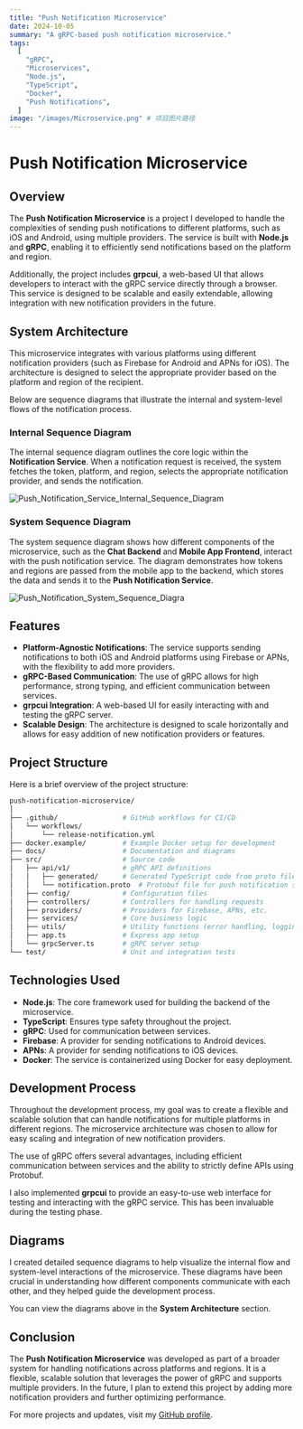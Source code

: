 ```yaml
---
title: "Push Notification Microservice"
date: 2024-10-05
summary: "A gRPC-based push notification microservice."
tags:
  [
    "gRPC",
    "Microservices",
    "Node.js",
    "TypeScript",
    "Docker",
    "Push Notifications",
  ]
image: "/images/Microservice.png" # 项目图片路径
---
```


# Push Notification Microservice

## Overview

The **Push Notification Microservice** is a project I developed to handle the complexities of sending push notifications to different platforms, such as iOS and Android, using multiple providers. The service is built with **Node.js** and **gRPC**, enabling it to efficiently send notifications based on the platform and region.

Additionally, the project includes **grpcui**, a web-based UI that allows developers to interact with the gRPC service directly through a browser. This service is designed to be scalable and easily extendable, allowing integration with new notification providers in the future.

## System Architecture

This microservice integrates with various platforms using different notification providers (such as Firebase for Android and APNs for iOS). The architecture is designed to select the appropriate provider based on the platform and region of the recipient.

Below are sequence diagrams that illustrate the internal and system-level flows of the notification process.

### Internal Sequence Diagram

The internal sequence diagram outlines the core logic within the **Notification Service**. When a notification request is received, the system fetches the token, platform, and region, selects the appropriate notification provider, and sends the notification.

![Push_Notification_Service_Internal_Sequence_Diagram](/images/Push_Notification_Service_Internal_Sequence_Diagram.png)

### System Sequence Diagram

The system sequence diagram shows how different components of the microservice, such as the **Chat Backend** and **Mobile App Frontend**, interact with the push notification service. The diagram demonstrates how tokens and regions are passed from the mobile app to the backend, which stores the data and sends it to the **Push Notification Service**.

![Push_Notification_System_Sequence_Diagra](/images/Push_Notification_System_Sequence_Diagram.png)

## Features

- **Platform-Agnostic Notifications**: The service supports sending notifications to both iOS and Android platforms using Firebase or APNs, with the flexibility to add more providers.
- **gRPC-Based Communication**: The use of gRPC allows for high performance, strong typing, and efficient communication between services.
- **grpcui Integration**: A web-based UI for easily interacting with and testing the gRPC server.
- **Scalable Design**: The architecture is designed to scale horizontally and allows for easy addition of new notification providers or features.

## Project Structure

Here is a brief overview of the project structure:

```bash
push-notification-microservice/
│
├── .github/                # GitHub workflows for CI/CD
│   └── workflows/
│       └── release-notification.yml
├── docker.example/         # Example Docker setup for development
├── docs/                   # Documentation and diagrams
├── src/                    # Source code
│   ├── api/v1/             # gRPC API definitions
│   │   ├── generated/      # Generated TypeScript code from proto files
│   │   └── notification.proto  # Protobuf file for push notification service
│   ├── config/             # Configuration files
│   ├── controllers/        # Controllers for handling requests
│   ├── providers/          # Providers for Firebase, APNs, etc.
│   ├── services/           # Core business logic
│   ├── utils/              # Utility functions (error handling, logging)
│   ├── app.ts              # Express app setup
│   └── grpcServer.ts       # gRPC server setup
└── test/                   # Unit and integration tests
```

## Technologies Used

- **Node.js**: The core framework used for building the backend of the microservice.
- **TypeScript**: Ensures type safety throughout the project.
- **gRPC**: Used for communication between services.
- **Firebase**: A provider for sending notifications to Android devices.
- **APNs**: A provider for sending notifications to iOS devices.
- **Docker**: The service is containerized using Docker for easy deployment.

## Development Process

Throughout the development process, my goal was to create a flexible and scalable solution that can handle notifications for multiple platforms in different regions. The microservice architecture was chosen to allow for easy scaling and integration of new notification providers.

The use of gRPC offers several advantages, including efficient communication between services and the ability to strictly define APIs using Protobuf.

I also implemented **grpcui** to provide an easy-to-use web interface for testing and interacting with the gRPC service. This has been invaluable during the testing phase.

## Diagrams

I created detailed sequence diagrams to help visualize the internal flow and system-level interactions of the microservice. These diagrams have been crucial in understanding how different components communicate with each other, and they helped guide the development process.

You can view the diagrams above in the **System Architecture** section.

## Conclusion

The **Push Notification Microservice** was developed as part of a broader system for handling notifications across platforms and regions. It is a flexible, scalable solution that leverages the power of gRPC and supports multiple providers. In the future, I plan to extend this project by adding more notification providers and further optimizing performance.

For more projects and updates, visit my [GitHub profile](https://github.com/yx-fan/push-notification-microservice).
